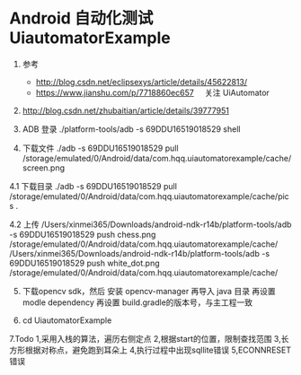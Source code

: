 # Android 自动化测试 UiautomatorExample
1. 参考
    - http://blog.csdn.net/eclipsexys/article/details/45622813/
    - https://www.jianshu.com/p/7718860ec657
    
关注 UiAutomator

2. http://blog.csdn.net/zhubaitian/article/details/39777951

3. ADB
登录
./platform-tools/adb -s 69DDU16519018529 shell

4. 下载文件
./adb -s 69DDU16519018529 pull /storage/emulated/0/Android/data/com.hqq.uiautomatorexample/cache/screen.png

4.1 下载目录
./adb -s 69DDU16519018529 pull /storage/emulated/0/Android/data/com.hqq.uiautomatorexample/cache/pics .

4.2 上传
/Users/xinmei365/Downloads/android-ndk-r14b/platform-tools/adb -s 69DDU16519018529 push chess.png /storage/emulated/0/Android/data/com.hqq.uiautomatorexample/cache/
/Users/xinmei365/Downloads/android-ndk-r14b/platform-tools/adb -s 69DDU16519018529 push white_dot.png /storage/emulated/0/Android/data/com.hqq.uiautomatorexample/cache/

5. 下载opencv sdk，然后
安装 opencv-manager
再导入 java 目录
再设置modle dependency
再设置 build.gradle的版本号，与主工程一致

6. cd UiautomatorExample

7.Todo
    1,采用入栈的算法，遍历右侧定点
    2,根据start的位置，限制查找范围
    3,长方形根据对称点，避免跑到耳朵上
    4,执行过程中出现sqllite错误
    5,ECONNRESET错误








